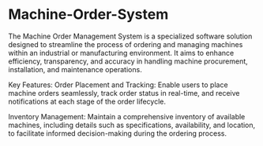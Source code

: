 # Machine-Order-System

The Machine Order Management System is a specialized software solution designed to streamline the process of ordering and managing machines within an industrial or manufacturing environment. It aims to enhance efficiency, transparency, and accuracy in handling machine procurement, installation, and maintenance operations.

Key Features:
Order Placement and Tracking: Enable users to place machine orders seamlessly, track order status in real-time, and receive notifications at each stage of the order lifecycle.

Inventory Management: Maintain a comprehensive inventory of available machines, including details such as specifications, availability, and location, to facilitate informed decision-making during the ordering process.
